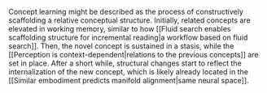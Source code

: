 Concept learning might be described as the process of constructively scaffolding a relative conceptual structure. Initially, related concepts are elevated in working memory, similar to how [[Fluid search enables scaffolding structure for incremental reading|a workflow based on fluid search]]. Then, the novel concept is sustained in a stasis, while the [[Perception is context-dependent|relations to the previous concepts]] are set in place. After a short while, structural changes start to reflect the internalization of the new concept, which is likely already located in the [[Similar embodiment predicts manifold alignment|same neural space]].